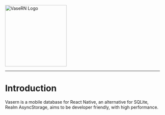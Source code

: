 <img src="https://cdn.rawgit.com/ambistudio/vasern/master/vasern-logo.svg" alt="VaseRN Logo" width="200">

---

# Introduction

<!-- # Vasern - database for React Native -->
Vasern is a mobile database for React Native, an alternative for SQLite, Realm AsyncStorage, aims to be developer friendly, with high performance.
